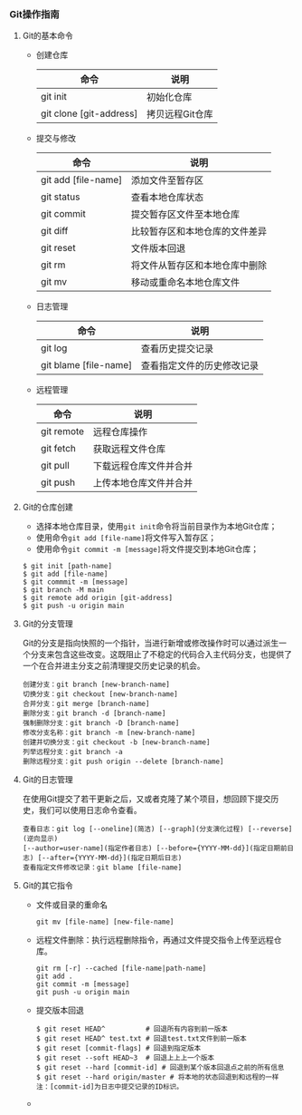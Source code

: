 ### Git操作指南

1. Git的基本命令

   - 创建仓库

     | 命令                    | 说明            |
     | ----------------------- | --------------- |
     | git init                | 初始化仓库      |
     | git clone [git-address] | 拷贝远程Git仓库 |

   - 提交与修改

     | 命令                | 说明                           |
     | ------------------- | ------------------------------ |
     | git add [file-name] | 添加文件至暂存区               |
     | git status          | 查看本地仓库状态               |
     | git commit          | 提交暂存区文件至本地仓库       |
     | git diff            | 比较暂存区和本地仓库的文件差异 |
     | git reset           | 文件版本回退                   |
     | git rm              | 将文件从暂存区和本地仓库中删除 |
     | git mv              | 移动或重命名本地仓库文件       |

   - 日志管理

     | 命令                  | 说明                       |
     | --------------------- | -------------------------- |
     | git log               | 查看历史提交记录           |
     | git blame [file-name] | 查看指定文件的历史修改记录 |

   - 远程管理

     | 命令       | 说明                   |
     | ---------- | ---------------------- |
     | git remote | 远程仓库操作           |
     | git fetch  | 获取远程文件仓库       |
     | git pull   | 下载远程仓库文件并合并 |
     | git push   | 上传本地仓库文件并合并 |

2. Git的仓库创建

   - 选择本地仓库目录，使用`git init`命令将当前目录作为本地Git仓库；
   - 使用命令`git add [file-name]`将文件写入暂存区；
   - 使用命令`git commit -m [message]`将文件提交到本地Git仓库；

   ```
   $ git init [path-name]
   $ git add [file-name]
   $ git commmit -m [message]
   $ git branch -M main
   $ git remote add origin [git-address]
   $ git push -u origin main
   ```

3. Git的分支管理

   Git的分支是指向快照的一个指针，当进行新增或修改操作时可以通过派生一个分支来包含这些改变。这既阻止了不稳定的代码合入主代码分支，也提供了一个在合并进主分支之前清理提交历史记录的机会。

   ```
   创建分支：git branch [new-branch-name]
   切换分支：git checkout [new-branch-name]
   合并分支：git merge [branch-name]
   删除分支：git branch -d [branch-name]
   强制删除分支：git branch -D [branch-name]
   修改分支名称：git branch -m [new-branch-name]
   创建并切换分支：git checkout -b [new-branch-name]
   列举远程分支：git branch -a
   删除远程分支：git push origin --delete [branch-name]
   ```

4. Git的日志管理

   在使用Git提交了若干更新之后，又或者克隆了某个项目，想回顾下提交历史，我们可以使用日志命令查看。

   ```
   查看日志：git log [--oneline](简洁) [--graph](分支演化过程) [--reverse](逆向显示)
   [--author=user-name](指定作者日志) [--before={YYYY-MM-dd}](指定日期前日志) [--after={YYYY-MM-dd}](指定日期后日志)
   查看指定文件修改记录：git blame [file-name]
   ```

5. Git的其它指令

   - 文件或目录的重命名

     ```
     git mv [file-name] [new-file-name]
     ```

   - 远程文件删除：执行远程删除指令，再通过文件提交指令上传至远程仓库。

     ```
     git rm [-r] --cached [file-name|path-name]
     git add .
     git commit -m [message]
     git push -u origin main
     ```

   - 提交版本回退

     ```
     $ git reset HEAD^          # 回退所有内容到前一版本 
     $ git reset HEAD^ test.txt # 回退test.txt文件到前一版本
     $ git reset [commit-flags] # 回退到指定版本
     $ git reset --soft HEAD~3  # 回退上上上一个版本
     $ git reset --hard [commit-id] # 回退到某个版本回退点之前的所有信息
     $ git reset --hard origin/master # 将本地的状态回退到和远程的一样
     注：[commit-id]为日志中提交记录的ID标识。
     ```

   - 
